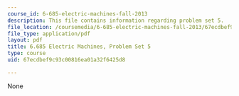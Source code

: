 ```yaml
---
course_id: 6-685-electric-machines-fall-2013
description: This file contains information regarding problem set 5.
file_location: /coursemedia/6-685-electric-machines-fall-2013/67ecdbef9c93c00816ea01a32f6425d8_MIT6_685F13_ps05.pdf
file_type: application/pdf
layout: pdf
title: 6.685 Electric Machines, Problem Set 5
type: course
uid: 67ecdbef9c93c00816ea01a32f6425d8

---
```

None
